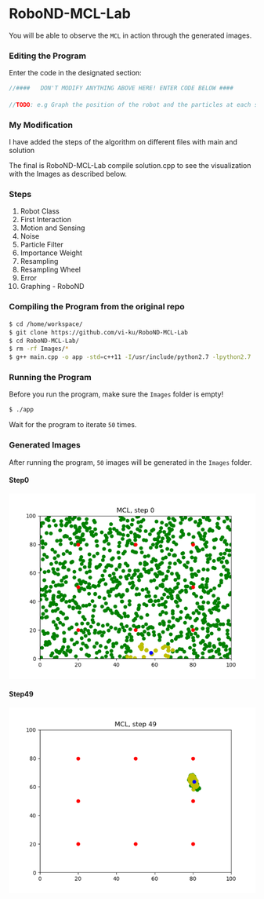 

# RoboND-MCL-Lab
You will be able to observe the `MCL` in action through the generated images. 

### Editing the Program
Enter the code in the designated section:
```C++
//####   DON'T MODIFY ANYTHING ABOVE HERE! ENTER CODE BELOW ####
		
//TODO: e.g Graph the position of the robot and the particles at each step 
```
### My Modification

I have added the steps of the algorithm on different files with main and solution

The final is RoboND-MCL-Lab compile solution.cpp to see the visualization with the Images
as described below.

### Steps

1. Robot Class 
2. First Interaction
3. Motion and Sensing
4. Noise
5. Particle Filter
6. Importance Weight
7. Resampling
8. Resampling Wheel
9. Error
10. Graphing - RoboND


### Compiling the Program from the original repo
```sh
$ cd /home/workspace/
$ git clone https://github.com/vi-ku/RoboND-MCL-Lab
$ cd RoboND-MCL-Lab/
$ rm -rf Images/*
$ g++ main.cpp -o app -std=c++11 -I/usr/include/python2.7 -lpython2.7
```

### Running the Program
Before you run the program, make sure the `Images` folder is empty!
```sh
$ ./app
```
Wait for the program to iterate `50` times.

### Generated Images
After running the program, `50` images will be generated in the `Images` folder.
#### Step0
![alt text](/Step0.png)
#### Step49
![alt text](/Step49.png)

